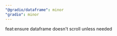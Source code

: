 ```yaml
---
"@gradio/dataframe": minor
"gradio": minor
---
```


feat:ensure dataframe doesn't scroll unless needed
